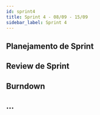 ```yaml
---
id: sprint4
title: Sprint 4 - 08/09 - 15/09
sidebar_label: Sprint 4
---
```


## Planejamento de Sprint

## Review de Sprint

## Burndown

## ...